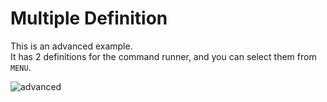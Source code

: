 # Multiple Definition

This is an advanced example.  
It has 2 definitions for the command runner, and you can select them from `MENU`.  

![advanced](https://user-images.githubusercontent.com/69258547/166093114-4165e28a-452e-4844-a4d9-19b34bfe001c.png)
